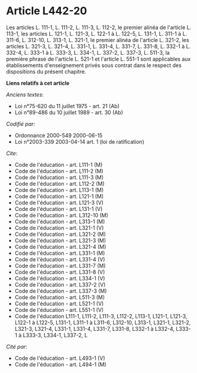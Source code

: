# Article L442-20

Les articles L. 111-1, L. 111-2, L. 111-3, L. 112-2, le premier alinéa de l'article L. 113-1, les articles L. 121-1, L.
121-3, L. 122-1 à L. 122-5, L. 131-1, L. 311-1 à L. 311-6, L. 312-10, L. 313-1, L. 321-1, le premier alinéa de l'article L.
321-2, les articles L. 321-3, L. 321-4, L. 331-1, L. 331-4, L. 331-7, L. 331-8, L. 332-1 à L. 332-4, L. 333-1 à L. 333-3, L.
334-1, L. 337-2, L. 337-3, L. 511-3, la première phrase de l'article L. 521-1 et l'article L. 551-1 sont applicables aux
établissements d'enseignement privés sous contrat dans le respect des dispositions du présent chapitre.

**Liens relatifs à cet article**

_Anciens textes_:

  - Loi n°75-620 du 11 juillet 1975 - art. 21 (Ab)
  - Loi n°89-486 du 10 juillet 1989 - art. 30 (Ab)

_Codifié par_:

  - Ordonnance 2000-549 2000-06-15
  - Loi n°2003-339 2003-04-14 art. 1 (loi de ratification)

_Cite_:

  - Code de l'éducation - art. L111-1 (M)
  - Code de l'éducation - art. L111-2 (M)
  - Code de l'éducation - art. L111-3 (M)
  - Code de l'éducation - art. L112-2 (M)
  - Code de l'éducation - art. L113-1 (M)
  - Code de l'éducation - art. L121-1 (M)
  - Code de l'éducation - art. L121-3 (V)
  - Code de l'éducation - art. L131-1 (V)
  - Code de l'éducation - art. L312-10 (M)
  - Code de l'éducation - art. L313-1 (M)
  - Code de l'éducation - art. L321-1 (V)
  - Code de l'éducation - art. L321-2 (M)
  - Code de l'éducation - art. L321-3 (M)
  - Code de l'éducation - art. L321-4 (M)
  - Code de l'éducation - art. L331-1 (M)
  - Code de l'éducation - art. L331-4 (V)
  - Code de l'éducation - art. L331-7 (M)
  - Code de l'éducation - art. L331-8 (V)
  - Code de l'éducation - art. L334-1 (V)
  - Code de l'éducation - art. L337-2 (V)
  - Code de l'éducation - art. L337-3 (M)
  - Code de l'éducation - art. L511-3 (M)
  - Code de l'éducation - art. L521-1 (V)
  - Code de l'éducation - art. L551-1 (V)
  - Code de l'éducation L111-1, L111-2, L111-3, L112-2, L113-1, L121-1, L121-3, L122-1 à L122-5, L131-1, L311-1 à L311-6, L312-10, L313-1, L321-1, L321-2, L321-3, L321-4, L331-1, L331-4, L331-7, L331-8, L332-1 à L332-4, L333-1 à L333-3, L334-1, L337-2, L

_Cité par_:

  - Code de l'éducation - art. L493-1 (V)
  - Code de l'éducation - art. L494-1 (M)

